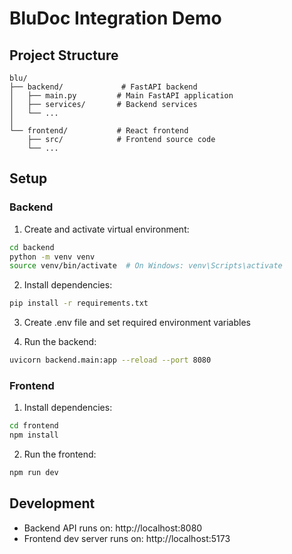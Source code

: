 # BluDoc Integration Demo

## Project Structure
```
blu/
├── backend/             # FastAPI backend
│   ├── main.py         # Main FastAPI application
│   ├── services/       # Backend services
│   └── ...
│
└── frontend/           # React frontend
    ├── src/            # Frontend source code
    └── ...
```

## Setup

### Backend
1. Create and activate virtual environment:
```bash
cd backend
python -m venv venv
source venv/bin/activate  # On Windows: venv\Scripts\activate
```

2. Install dependencies:
```bash
pip install -r requirements.txt
```

3. Create .env file and set required environment variables

4. Run the backend:
```bash
uvicorn backend.main:app --reload --port 8080
```

### Frontend
1. Install dependencies:
```bash
cd frontend
npm install
```

2. Run the frontend:
```bash
npm run dev
```

## Development
- Backend API runs on: http://localhost:8080
- Frontend dev server runs on: http://localhost:5173 